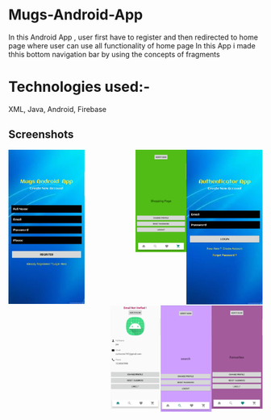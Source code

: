 # Mugs-Android-App
In this Android App , user first have to register and then redirected to home page  where user can use all functionality of home page
In this App i made thhis bottom navigation bar by using the concepts of fragments


# Technologies used:-
XML, Java, Android, Firebase


Screenshots
-----------

<img align="right" src="screenshots/2.jpeg" img width="30%" alt="Login page" title="Login Page"> 

<img width="30%" src="screenshots/1.jpeg" />
&nbsp;
&nbsp;
<img align="right" src="screenshots/6.jpeg" img width="20%" alt="Login page" title="Login Page"> 
<img align="right" src="screenshots/5.jpeg" img width="20%" alt="Login page" title="Login Page"> 
<img align="right" src="screenshots/4.jpeg" img width="20%" alt="Login page" title="Login Page"> 
<img align="right" src="screenshots/3.jpeg" img width="20%" alt="Login page" title="Login Page"> 

